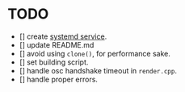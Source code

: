 # TODO

- [] create [systemd service](https://forum.bela.io/d/433-connecting-to-serial-devices-with-supercollider/16).
- [] update README.md
- [] avoid using `clone()`, for performance sake.
- [] set building script.
- [] handle osc handshake timeout in `render.cpp`.
- [] handle proper errors.
